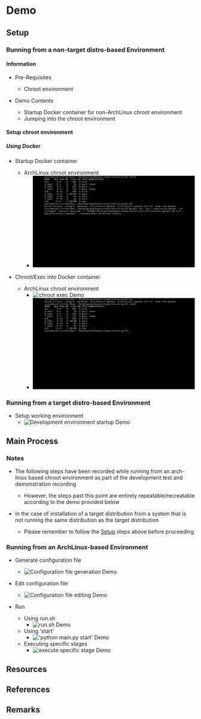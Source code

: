 # Demo

## Setup
### Running from a non-target distro-based Environment
#### Information
- Pre-Requisites
   + Chroot environment

- Demo Contents
   + Startup Docker container for non-ArchLinux chroot environment
   + Jumping into the chroot environment

#### Setup chroot environment
##### Using Docker
- Startup Docker container
    - ArchLinux chroot environment
        + ![chroot environment startup Demo](resources/demo/demo-archlinux-docker-startup.gif)

- Chroot/Exec into Docker container
    - ArchLinux chroot environment
        + ![chroot exec Demo](resources/demo/demo-archlinux-docker-chroot.gif)
        + ![workspace Demo](resources/demo/demo-archlinux-docker-chroot-workspace.gif)

### Running from a target distro-based Environment
- Setup working environment
    + ![Development environment startup Demo](resources/demo/demo-dev-environment-startup.gif)

## Main Process
### Notes
- The following steps have been recorded while running from an arch-linux based chroot environment as part of the development test and demonstration recording
    + However, the steps past this point are entirely repeatable/recreatable according to the demo provided below

- In the case of installation of a target distribution from a system that is not running the same distribution as the target distribution
    + Please remember to follow the [Setup](Setup) steps above before proceeding

### Running from an ArchLinux-based Environment
- Generate configuration file
    + ![Configuration file generation Demo](resources/demo/demo-archlinux-generate-config.gif)

- Edit configuration file
    + ![Configuration file editing Demo](resources/demo/demo-archlinux-edit-config.gif)

- Run
    - Using run.sh
        + ![run.sh Demo](resources/demo/demo-archlinux-using-run-script.gif)
    - Using 'start'
        + !['python main.py start' Demo](resources/demo/demo-archlinux-start.gif)
    - Executing specific stages
        + ![execute specific stage Demo](resources/demo/demo-archlinux-execute-specific-stage.gif)


## Resources

## References

## Remarks

